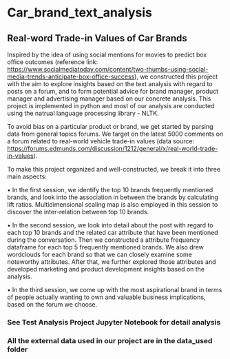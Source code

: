# Car_brand_text_analysis
## Real-word Trade-in Values of Car Brands

Inspired by the idea of using social mentions for movies to predict box office outcomes (reference link: https://www.socialmediatoday.com/content/two-thumbs-using-social-media-trends-anticipate-box-office-success), we constructed this project with the aim to explore insights based on the text analysis with regard to posts on a forum, and to form potential advice for brand manager, product manager and advertising manager based on our concrete analysis. This project is implemented in python and most of our analysis are conducted using the natrual language processing library - NLTK.

To avoid bias on a particular product or brand, we get started by parsing data from general topics forums. We target on the latest 5000 comments on a forum related to real-world vehicle trade-in values (data source: https://forums.edmunds.com/discussion/1212/general/x/real-world-trade-in-values).

To make this project organized and well-constructed, we break it into three main aspects:

• In the first session, we identify the top 10 brands frequently mentioned brands, and look into the association in between the brands by calculating lift   ratios. Multidimensional scaling map is also employed in this session to discover the inter-relation between top 10 brands.

• In the second session, we look into detail about the post with regard to each top 10 brands and the related car attribute that have been mentioned         during the conversation. Then we constructed a attribute frequency dataframe for each top 5 frequently mentioned brands. We also drew wordclouds for       each brand so that we can closely examine some noteworthy attributes. After that, we further explored those attributes and developed marketing and         product development insights based on the analysis.

• In the third session, we come up with the most aspirational brand in terms of people actually wanting to own and valuable business implications, based     on the forum we choose.

### See Test Analysis Project Jupyter Notebook for detail analysis

### All the external data used in our project are in the data_used folder
